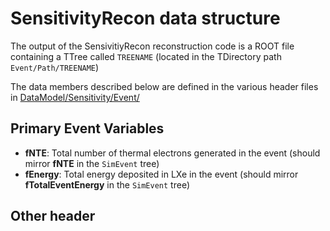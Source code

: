# SensitivityRecon data structure

The output of the SensivitiyRecon reconstruction code is a ROOT file containing a TTree called `TREENAME` 
(located in the TDirectory path `Event/Path/TREENAME`)

The data members described below are defined in the various header files in [DataModel/Sensitivity/Event/](../DataModel/Sensitivity/Event/)

Primary Event Variables
------
* **fNTE**:  Total number of thermal electrons generated in the event (should mirror **fNTE** in the `SimEvent` tree)
* **fEnergy**: Total energy deposited in LXe in the event (should mirror **fTotalEventEnergy** in the `SimEvent` tree)

Other header
------


